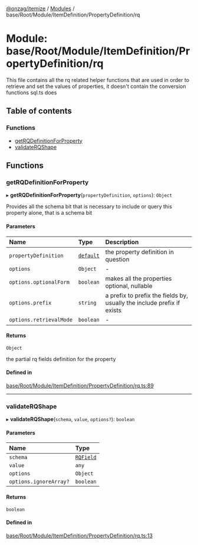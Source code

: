 [@onzag/itemize](../README.md) / [Modules](../modules.md) / base/Root/Module/ItemDefinition/PropertyDefinition/rq

# Module: base/Root/Module/ItemDefinition/PropertyDefinition/rq

This file contains all the rq related helper functions that are used in order to
retrieve and set the values of properties, it doesn't contain the conversion functions
sql.ts does

## Table of contents

### Functions

- [getRQDefinitionForProperty](base_Root_Module_ItemDefinition_PropertyDefinition_rq.md#getrqdefinitionforproperty)
- [validateRQShape](base_Root_Module_ItemDefinition_PropertyDefinition_rq.md#validaterqshape)

## Functions

### getRQDefinitionForProperty

▸ **getRQDefinitionForProperty**(`propertyDefinition`, `options`): `Object`

Provides all the schema bit that is necessary to include or query
this property alone, that is a schema bit

#### Parameters

| Name | Type | Description |
| :------ | :------ | :------ |
| `propertyDefinition` | [`default`](../classes/base_Root_Module_ItemDefinition_PropertyDefinition.default.md) | the property definition in question |
| `options` | `Object` | - |
| `options.optionalForm` | `boolean` | makes all the properties optional, nullable |
| `options.prefix` | `string` | a prefix to prefix the fields by, usually the include prefix if exists |
| `options.retrievalMode` | `boolean` | - |

#### Returns

`Object`

the partial rq fields definition for the property

#### Defined in

[base/Root/Module/ItemDefinition/PropertyDefinition/rq.ts:89](https://github.com/onzag/itemize/blob/73e0c39e/base/Root/Module/ItemDefinition/PropertyDefinition/rq.ts#L89)

___

### validateRQShape

▸ **validateRQShape**(`schema`, `value`, `options?`): `boolean`

#### Parameters

| Name | Type |
| :------ | :------ |
| `schema` | [`RQField`](../interfaces/base_Root_rq.RQField.md) |
| `value` | `any` |
| `options` | `Object` |
| `options.ignoreArray?` | `boolean` |

#### Returns

`boolean`

#### Defined in

[base/Root/Module/ItemDefinition/PropertyDefinition/rq.ts:13](https://github.com/onzag/itemize/blob/73e0c39e/base/Root/Module/ItemDefinition/PropertyDefinition/rq.ts#L13)
